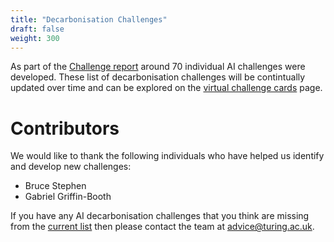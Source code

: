 ```yaml
---
title: "Decarbonisation Challenges"
draft: false
weight: 300
---
```


As part of the [Challenge report](https://www.turing.ac.uk/sites/default/files/2023-12/advice-_ai_for_decarbonisation_challenges.pdf) around 70 individual AI challenges were developed. 
These list of decarbonisation challenges will be contintually updated over time and can be explored on the [virtual challenge cards](https://es-catapult.github.io/advice-challenge/) page. 

# Contributors

We would like to thank the following individuals who have helped us identify and develop new challenges:
* Bruce Stephen
* Gabriel Griffin-Booth

If you have any AI decarbonisation challenges that you think are missing from the [current list](https://es-catapult.github.io/advice-challenge/) then please contact the team at advice@turing.ac.uk.  
